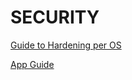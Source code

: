 # SECURITY
[Guide to Hardening per OS](https://www.cisecurity.org/)

[App Guide](https://www.inversoft.com/guides/2016-guide-to-user-data-security)
